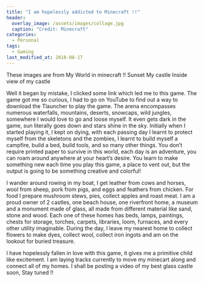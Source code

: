 ```yaml
---
title: "I am hopelessly addicted to Minecraft !!"
header:
  overlay_image: /assets/images/collage.jpg
  caption: "Credit: Minecraft"
categories:
  - Personal
tags:
  - Gaming
last_modified_at: 2018-08-17
---
```


These images are from My World in minecraft !!
Sunset
My castle
Inside view of my castle 








Well it began by mistake, I clicked some link which led me to this game. The game got me so curious, I had to go on YouTube to find out a way to download the Tlauncher to play the game. The arena encompasses numerous waterfalls, mountains, deserts, snowcaps, wild jungles, somewhere I would love to go and loose myself. It even gets dark in the game, sun literally goes down and stars shine in the sky. Initially when I started playing it, I kept on dying, with each passing day I learnt to protect myself from the skeletons and the zombies, I learnt to build myself a campfire, build a bed, build tools, and so many other things. You don’t require printed paper to survive in this world, each day is an adventure, you can roam around anywhere at your heart’s desire. You learn to make something new each time you play this game, a place to vent out, but the output is going to be something creative and colorful!

I wander around rowing in my boat, I get leather from cows and horses, wool from sheep, pork from pigs, and eggs and feathers from chicken. For food I prepare mushroom stews, pies, collect apples and roast meat. I am a proud owner of 2 castles, one beach house, one riverfront home, a museum and a monument made of glass, all made from different material like sand, stone and wood. Each one of these homes has beds, lamps, paintings, chests for storage, torches, carpets, libraries, loom, furnaces, and every other utility imaginable. During the day, I leave my nearest home to collect flowers to make dyes, collect wool, collect iron ingots and am on the lookout for buried treasure. 

I have hopelessly fallen in love with this game, it gives me a primitive child like excitement. I am laying tracks currently to move my minecart along and connect all of my homes. I shall be posting a video of my best glass castle soon, Stay tuned !!     
